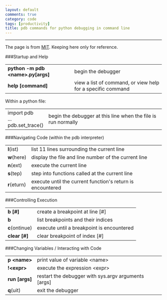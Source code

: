 ```yaml
---
layout: default
comments: true
category: code
tags: [productivity]
title: pdb commands for python debugging in command line
---
```

---


The page is from [MIT](http://web.stanford.edu/class/physics91si/2013/handouts/Pdb_Commands.pdf). Keeping here only for reference.

###Startup and Help

<table>
	<tr>
		<td><strong>python -m pdb &lt;name&gt;.py[args]</strong></td>
		<td>begin the debugger</td>
	</tr>
	<tr>
		<td><strong>help [command]</strong></td>
		<td>view a list of command, or view help for a specific command</td>
	</tr>
</table>

Within a python file:

<table>
	<tr>
		<td>import pdb
		<br>...
		<br>pdb.set_trace()</td>
		<td>begin the debugger at this line when the file is run normally</td>
	</tr>
</table>

###Navigating Code (within the pdb interpreter)

<table>
	<tr>
		<td><strong>l</strong>(ist)</td>
		<td>list 11 lines surrounding the current line</td>
	</tr>
	<tr>
		<td><strong>w</strong>(here)</td>
		<td>display the file and line number of the current line</td>
	</tr>
	<tr>
		<td><strong>n</strong>(ext)</td>
		<td>execute the current line</td>
	</tr><tr>
		<td><strong>s</strong>(tep)</td>
		<td>step into functions called at the current line</td>
	</tr><tr>
		<td><strong>r</strong>(eturn)</td>
		<td>execute until the current function's return is encountered</td>
	</tr>
</table>

###Controlling Execution

<table>
	<tr>
		<td><strong>b [#]</strong></td>
		<td>create a breakpoint at line [#]</td>
	</tr>
	<tr>
		<td><strong>b</strong></td>
		<td>list breakpoints and their indices</td>
	</tr>
	<tr>
		<td><strong>c</strong>(ontinue)</td>
		<td>execute until a breakpoint is encountered</td>
	</tr><tr>
		<td><strong>clear [#]</strong></td>
		<td>clear breakpoint of index [#]</td>
	</tr>
</table>

###Changing Variables / Interacting with Code

<table>
	<tr>
		<td><strong>p &lt;name&gt;</strong></td>
		<td>print value of variable &lt;name&gt;</td>
	</tr>
	<tr>
		<td><strong>!&lt;expr&gt;</strong></td>
		<td>execute the expression &lt;expr&gt;</td>
	</tr>
	<tr>
		<td><strong>run [args]</strong></td>
		<td>restart the debugger with sys.argv arguments [args]</td>
	</tr><tr>
		<td><strong>q</strong>(uit)</td>
		<td>exit the debugger</td>
	</tr>
</table>